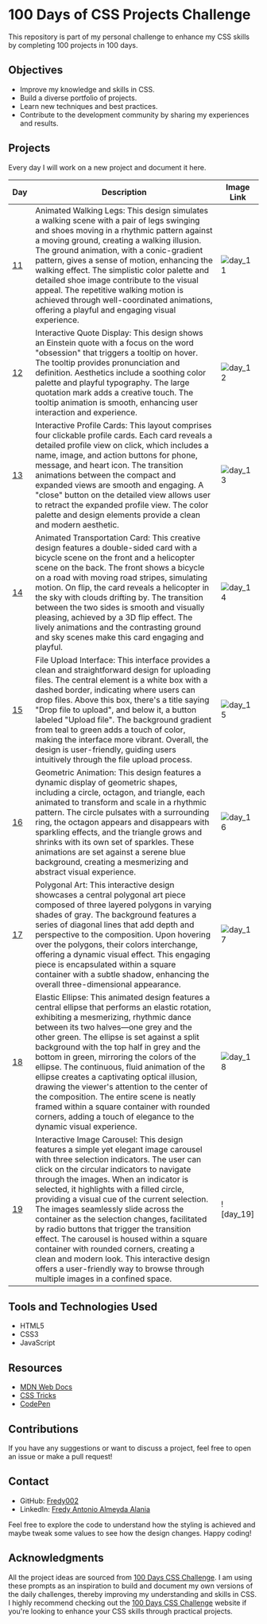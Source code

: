 # 100 Days of CSS Projects Challenge

This repository is part of my personal challenge to enhance my CSS skills by completing 100 projects in 100 days.

## Objectives

- Improve my knowledge and skills in CSS.
- Build a diverse portfolio of projects.
- Learn new techniques and best practices.
- Contribute to the development community by sharing my experiences and results.

## Projects

Every day I will work on a new project and document it here.

| Day                                                                              | Description                                                                                                                                                                                                                                                                                                                                                                                                                                                                                                                | Image Link |
| -------------------------------------------------------------------------------- | -------------------------------------------------------------------------------------------------------------------------------------------------------------------------------------------------------------------------------------------------------------------------------------------------------------------------------------------------------------------------------------------------------------------------------------------------------------------------------------------------------------------------- | ---------- |
| [11](https://github.com/Fredy002/100-Days-Of-CSS-Projects/tree/day_11-20/day_11) | Animated Walking Legs: This design simulates a walking scene with a pair of legs swinging and shoes moving in a rhythmic pattern against a moving ground, creating a walking illusion. The ground animation, with a conic-gradient pattern, gives a sense of motion, enhancing the walking effect. The simplistic color palette and detailed shoe image contribute to the visual appeal. The repetitive walking motion is achieved through well-coordinated animations, offering a playful and engaging visual experience. | ![day_11](https://github.com/Fredy002/100-Days-Of-CSS-Projects/assets/104151778/ea8ff44b-a52e-49b8-a1fd-dcef52c01353) |
| [12](https://github.com/Fredy002/100-Days-Of-CSS-Projects/tree/day_11-20/day_12) | Interactive Quote Display: This design shows an Einstein quote with a focus on the word "obsession" that triggers a tooltip on hover. The tooltip provides pronunciation and definition. Aesthetics include a soothing color palette and playful typography. The large quotation mark adds a creative touch. The tooltip animation is smooth, enhancing user interaction and experience. | ![day_12](https://github.com/Fredy002/100-Days-Of-CSS-Projects/assets/104151778/304ce1e1-bd77-456c-94e9-10985dd60339) |
| [13](https://github.com/Fredy002/100-Days-Of-CSS-Projects/tree/day_11-20/day_13) | Interactive Profile Cards: This layout comprises four clickable profile cards. Each card reveals a detailed profile view on click, which includes a name, image, and action buttons for phone, message, and heart icon. The transition animations between the compact and expanded views are smooth and engaging. A "close" button on the detailed view allows user to retract the expanded profile view. The color palette and design elements provide a clean and modern aesthetic. | ![day_13](https://github.com/Fredy002/100-Days-Of-CSS-Projects/assets/104151778/a6fd5a78-f9c8-4229-9ee8-9a899830679c) |
| [14](https://github.com/Fredy002/100-Days-Of-CSS-Projects/tree/day_11-20/day_14) | Animated Transportation Card: This creative design features a double-sided card with a bicycle scene on the front and a helicopter scene on the back. The front shows a bicycle on a road with moving road stripes, simulating motion. On flip, the card reveals a helicopter in the sky with clouds drifting by. The transition between the two sides is smooth and visually pleasing, achieved by a 3D flip effect. The lively animations and the contrasting ground and sky scenes make this card engaging and playful. | ![day_14](https://github.com/Fredy002/100-Days-Of-CSS-Projects/assets/104151778/67cbf89f-55c4-4779-9f8e-9b5bca3bb784) |
| [15](https://github.com/Fredy002/100-Days-Of-CSS-Projects/tree/day_11-20/day_15) | File Upload Interface: This interface provides a clean and straightforward design for uploading files. The central element is a white box with a dashed border, indicating where users can drop files. Above this box, there's a title saying "Drop file to upload", and below it, a button labeled "Upload file". The background gradient from teal to green adds a touch of color, making the interface more vibrant. Overall, the design is user-friendly, guiding users intuitively through the file upload process. | ![day_15](https://github.com/Fredy002/100-Days-Of-CSS-Projects/assets/104151778/cef2654d-7287-4b0c-9765-89442671cf69) |
| [16](https://github.com/Fredy002/100-Days-Of-CSS-Projects/tree/day_11-20/day_16) | Geometric Animation: This design features a dynamic display of geometric shapes, including a circle, octagon, and triangle, each animated to transform and scale in a rhythmic pattern. The circle pulsates with a surrounding ring, the octagon appears and disappears with sparkling effects, and the triangle grows and shrinks with its own set of sparkles. These animations are set against a serene blue background, creating a mesmerizing and abstract visual experience. | ![day_16](https://github.com/Fredy002/100-Days-Of-CSS-Projects/assets/104151778/ce6c5af9-d4fa-4439-9044-7a4f1fc7758b) |
| [17](https://github.com/Fredy002/100-Days-Of-CSS-Projects/tree/day_11-20/day_17) | Polygonal Art: This interactive design showcases a central polygonal art piece composed of three layered polygons in varying shades of gray. The background features a series of diagonal lines that add depth and perspective to the composition. Upon hovering over the polygons, their colors interchange, offering a dynamic visual effect. This engaging piece is encapsulated within a square container with a subtle shadow, enhancing the overall three-dimensional appearance. |![day_17](https://github.com/Fredy002/100-Days-Of-CSS-Projects/assets/104151778/69374e18-827b-4c3a-ac44-fcd4b48aef23) |
| [18](https://github.com/Fredy002/100-Days-Of-CSS-Projects/tree/day_11-20/day_18) | Elastic Ellipse: This animated design features a central ellipse that performs an elastic rotation, exhibiting a mesmerizing, rhythmic dance between its two halves—one grey and the other green. The ellipse is set against a split background with the top half in grey and the bottom in green, mirroring the colors of the ellipse. The continuous, fluid animation of the ellipse creates a captivating optical illusion, drawing the viewer's attention to the center of the composition. The entire scene is neatly framed within a square container with rounded corners, adding a touch of elegance to the dynamic visual experience. | ![day_18](https://github.com/Fredy002/100-Days-Of-CSS-Projects/assets/104151778/94a7aa20-66a2-43d5-a31e-54a36586b35e) |
| [19](https://github.com/Fredy002/100-Days-Of-CSS-Projects/tree/day_11-20/day_19) | Interactive Image Carousel: This design features a simple yet elegant image carousel with three selection indicators. The user can click on the circular indicators to navigate through the images. When an indicator is selected, it highlights with a filled circle, providing a visual cue of the current selection. The images seamlessly slide across the container as the selection changes, facilitated by radio buttons that trigger the transition effect. The carousel is housed within a square container with rounded corners, creating a clean and modern look. This interactive design offers a user-friendly way to browse through multiple images in a confined space. | ![day_19]|

## Tools and Technologies Used

- HTML5
- CSS3
- JavaScript

## Resources

- [MDN Web Docs](https://developer.mozilla.org/en-US/docs/Web/CSS)
- [CSS Tricks](https://css-tricks.com/)
- [CodePen](https://codepen.io/)

## Contributions

If you have any suggestions or want to discuss a project, feel free to open an issue or make a pull request!

## Contact

- GitHub: [Fredy002](https://github.com/Fredy002)
- LinkedIn: [Fredy Antonio Almeyda Alania](https://www.linkedin.com/in/fredy-antonio-almeyda-alania/)

Feel free to explore the code to understand how the styling is achieved and maybe tweak some values to see how the design changes. Happy coding!

## Acknowledgments

All the project ideas are sourced from [100 Days CSS Challenge](https://100dayscss.com/). I am using these prompts as an inspiration to build and document my own versions of the daily challenges, thereby improving my understanding and skills in CSS. I highly recommend checking out the [100 Days CSS Challenge](https://100dayscss.com/) website if you're looking to enhance your CSS skills through practical projects.
